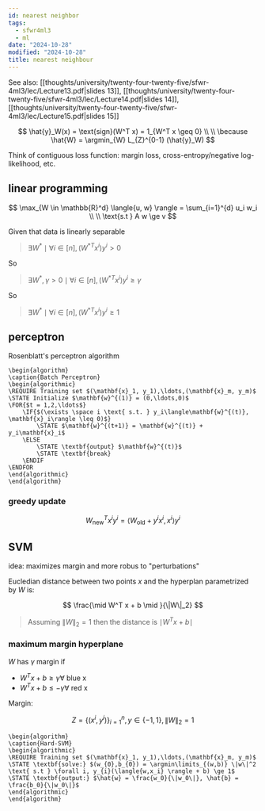```yaml
---
id: nearest neighbor
tags:
  - sfwr4ml3
  - ml
date: "2024-10-28"
modified: "2024-10-28"
title: nearest neighbour
---
```


See also: [[thoughts/university/twenty-four-twenty-five/sfwr-4ml3/lec/Lecture13.pdf|slides 13]], [[thoughts/university/twenty-four-twenty-five/sfwr-4ml3/lec/Lecture14.pdf|slides 14]], [[thoughts/university/twenty-four-twenty-five/sfwr-4ml3/lec/Lecture15.pdf|slides 15]]

$$
\hat{y}_W(x) = \text{sign}(W^T x) = 1_{W^T x \geq 0}
\\
\\
\because \hat{W} = \argmin_{W} L_{Z}^{0-1} (\hat{y}_W)
$$

Think of contiguous loss function: margin loss, cross-entropy/negative log-likelihood, etc.

## linear programming

$$
\max_{W \in \mathbb{R}^d} \langle{u, w} \rangle = \sum_{i=1}^{d} u_i w_i
\\
\\
\text{s.t } A w \ge v
$$

Given that data is linearly separable

> $\exists W^{*} \mid \forall i \in [n], ({W^{*}}^T x^i)y^i > 0$

So

> $\exists W^{*}, \gamma > 0 \mid \forall i \in [n], ({W^{*}}^T x^i)y^i \ge \gamma$

So

> $\exists W^{*} \mid \forall i \in [n], ({W^{*}}^T x^i)y^i \ge 1$

## perceptron

Rosenblatt's perceptron algorithm

```pseudo
\begin{algorithm}
\caption{Batch Perceptron}
\begin{algorithmic}
\REQUIRE Training set $(\mathbf{x}_1, y_1),\ldots,(\mathbf{x}_m, y_m)$
\STATE Initialize $\mathbf{w}^{(1)} = (0,\ldots,0)$
\FOR{$t = 1,2,\ldots$}
    \IF{$(\exists \space i \text{ s.t. } y_i\langle\mathbf{w}^{(t)}, \mathbf{x}_i\rangle \leq 0)$}
        \STATE $\mathbf{w}^{(t+1)} = \mathbf{w}^{(t)} + y_i\mathbf{x}_i$
    \ELSE
        \STATE \textbf{output} $\mathbf{w}^{(t)}$
        \STATE \textbf{break}
    \ENDIF
\ENDFOR
\end{algorithmic}
\end{algorithm}
```

### greedy update

$$
W_{\text{new}}^T x^i y^i = \langle W_{\text{old}}+  y^i x^i, x^i \rangle y^i
$$

## SVM

idea: maximizes margin and more robus to "perturbations"

Eucledian distance between two points $x$ and the hyperplan parametrized by $W$ is:

$$
\frac{\mid W^T x + b \mid }{\|W\|_2}
$$

> Assuming $\| W \|_2=1$ then the distance is $\mid W^T x + b \mid$

### maximum margin hyperplane

$W$ has $\gamma$ margin if

- $W^T x + b \ge \gamma \forall \text{ blue x}$
- $W^T x +b \le - \gamma \forall \text{ red x}$

Margin:

$$
Z = \{(x^{i}, y^{i})\}_{i=1}^{n}, y \in \{-1, 1\}, \|W\|_2 = 1
$$

```pseudo
\begin{algorithm}
\caption{Hard-SVM}
\begin{algorithmic}
\REQUIRE Training set $(\mathbf{x}_1, y_1),\ldots,(\mathbf{x}_m, y_m)$
\STATE \textbf{solve:} $(w_{0},b_{0}) = \argmin\limits_{(w,b)} \|w\|^2 \text{ s.t } \forall i, y_{i}(\langle{w,x_i} \rangle + b) \ge 1$
\STATE \textbf{output:} $\hat{w} = \frac{w_0}{\|w_0\|}, \hat{b} = \frac{b_0}{\|w_0\|}$
\end{algorithmic}
\end{algorithm}
```
